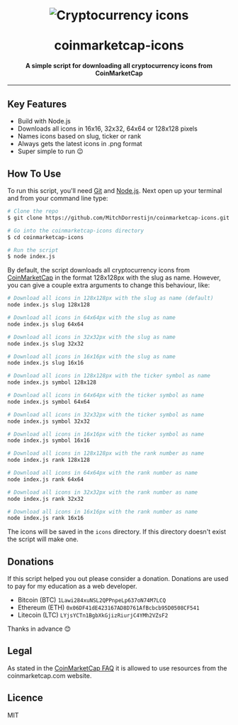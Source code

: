 <h1 align="center">
  <br>
  <img src="https://github.com/MitchDorrestijn/coinmarketcap-icons/blob/master/readme_banner.png?raw=true" alt="Cryptocurrency icons">
  <br><br>
  coinmarketcap-icons
  <br>
</h1>

<h4 align="center">A simple script for downloading all cryptocurrency icons from CoinMarketCap</h4>

---

## Key Features

* Build with Node.js
* Downloads all icons in 16x16, 32x32, 64x64 or 128x128 pixels
* Names icons based on slug, ticker or rank
* Always gets the latest icons in .png format
* Super simple to run :wink:


## How To Use

To run this script, you'll need [Git](https://git-scm.com) and [Node.js](https://nodejs.org/en/download/). Next open up your terminal and from your command line type:

```bash
# Clone the repo
$ git clone https://github.com/MitchDorrestijn/coinmarketcap-icons.git

# Go into the coinmarketcap-icons directory
$ cd coinmarketcap-icons

# Run the script
$ node index.js
```

By default, the script downloads all cryptocurrency icons from [CoinMarketCap](https://coinmarketcap.com/) in the format 128x128px with the slug as name. However, you can give a couple extra arguments to change this behaviour, like:

```bash
# Download all icons in 128x128px with the slug as name (default)
node index.js slug 128x128

# Download all icons in 64x64px with the slug as name
node index.js slug 64x64

# Download all icons in 32x32px with the slug as name
node index.js slug 32x32

# Download all icons in 16x16px with the slug as name
node index.js slug 16x16

# Download all icons in 128x128px with the ticker symbol as name
node index.js symbol 128x128

# Download all icons in 64x64px with the ticker symbol as name
node index.js symbol 64x64

# Download all icons in 32x32px with the ticker symbol as name
node index.js symbol 32x32

# Download all icons in 16x16px with the ticker symbol as name
node index.js symbol 16x16

# Download all icons in 128x128px with the rank number as name
node index.js rank 128x128

# Download all icons in 64x64px with the rank number as name
node index.js rank 64x64

# Download all icons in 32x32px with the rank number as name
node index.js rank 32x32

# Download all icons in 16x16px with the rank number as name
node index.js rank 16x16
```

The icons will be saved in the `icons` directory. If this directory doesn't exist the script will make one.

## Donations

If this script helped you out please consider a donation. Donations are used to pay for my education as a web developer.

- Bitcoin (BTC) `1Lawi284xuNSL2QPPnpeLp637oN74M7LCQ`
- Ethereum (ETH) `0x06DF41dE423167AD8D761AfBcbcb95D0508CF541`
- Litecoin (LTC) `LYjsYCTn1BgbXkGjizRiurjC4YMh2VZsF2`

Thanks in advance :blush:

## Legal

As stated in the [CoinMarketCap FAQ](https://coinmarketcap.com/faq/) it is allowed to use resources from the coinmarketcap.com website.

## Licence
MIT
